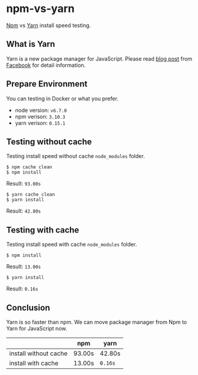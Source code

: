 # npm-vs-yarn

[Npm][1] vs [Yarn][2] install speed testing. 

## What is Yarn

Yarn is a new package manager for JavaScript. Please read [blog post][3] from [Facebook][4] for detail information.

[1]:https://www.npmjs.com/
[2]:https://yarnpkg.com/
[3]:https://code.facebook.com/posts/1840075619545360
[4]:https://code.facebook.com/

## Prepare Environment

You can testing in Docker or what you prefer.

* node version: `v6.7.0`
* npm verison: `3.10.3`
* yarn verison: `0.15.1`

## Testing without cache

Testing install speed without cache `node_modules` folder.

```
$ npm cache clean
$ npm install
```

Result: `93.00s`

```
$ yarn cache clean
$ yarn install
```

Result: `42.80s`

## Testing with cache

Testing install speed with cache `node_modules` folder.

```
$ npm install
```

Result: `13.00s`

```
$ yarn install
```

Result: `0.16s`

## Conclusion

Yarn is so faster than npm. We can move package manager from Npm to Yarn for JavaScript now.

|                       | npm    | yarn    |
|-----------------------|--------|---------|
| install without cache | 93.00s | 42.80s  |
| install with cache    | 13.00s | `0.16s` |
